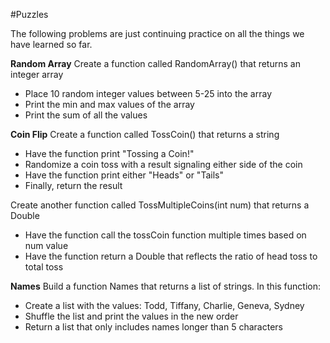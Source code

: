#Puzzles

The following problems are just continuing practice on all the things we have learned so far.

<b>Random Array</b>
Create a function called RandomArray() that returns an integer array
- Place 10 random integer values between 5-25 into the array
- Print the min and max values of the array
- Print the sum of all the values

<b>Coin Flip</b>
Create a function called TossCoin() that returns a string
- Have the function print "Tossing a Coin!"
- Randomize a coin toss with a result signaling either side of the coin 
- Have the function print either "Heads" or "Tails"
- Finally, return the result

Create another function called TossMultipleCoins(int num) that returns a Double
- Have the function call the tossCoin function multiple times based on num value
- Have the function return a Double that reflects the ratio of head toss to total toss

<b>Names</b>
Build a function Names that returns a list of strings.  In this function:
- Create a list with the values: Todd, Tiffany, Charlie, Geneva, Sydney
- Shuffle the list and print the values in the new order
- Return a list that only includes names longer than 5 characters